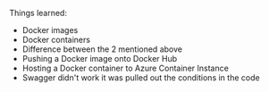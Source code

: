 Things learned:
- Docker images
- Docker containers
- Difference between the 2 mentioned above
- Pushing a Docker image onto Docker Hub
- Hosting a Docker container to Azure Container Instance
- Swagger didn't work it was pulled out the conditions in the code
